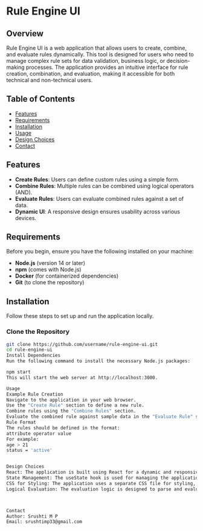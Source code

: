 # Rule Engine UI

## Overview
Rule Engine UI is a web application that allows users to create, combine, and evaluate rules dynamically. This tool is designed for users who need to manage complex rule sets for data validation, business logic, or decision-making processes. The application provides an intuitive interface for rule creation, combination, and evaluation, making it accessible for both technical and non-technical users.

## Table of Contents
- [Features](#features)
- [Requirements](#requirements)
- [Installation](#installation)
- [Usage](#usage)
- [Design Choices](#design-choices)
- [Contact](#contact)


## Features
- **Create Rules**: Users can define custom rules using a simple form.
- **Combine Rules**: Multiple rules can be combined using logical operators (AND).
- **Evaluate Rules**: Users can evaluate combined rules against a set of data.
- **Dynamic UI**: A responsive design ensures usability across various devices.

## Requirements
Before you begin, ensure you have the following installed on your machine:
- **Node.js** (version 14 or later)
- **npm** (comes with Node.js)
- **Docker** (for containerized dependencies)
- **Git** (to clone the repository)

## Installation
Follow these steps to set up and run the application locally.
### Clone the Repository
```bash
git clone https://github.com/username/rule-engine-ui.git
cd rule-engine-ui
Install Dependencies
Run the following command to install the necessary Node.js packages:

npm start
This will start the web server at http://localhost:3000.

Usage
Example Rule Creation
Navigate to the application in your web browser.
Use the "Create Rule" section to define a new rule.
Combine rules using the "Combine Rules" section.
Evaluate the combined rule against sample data in the "Evaluate Rule" section.
Rule Format
The rules should be defined in the format:
attribute operator value
For example:
age > 21
status = 'active'


Design Choices
React: The application is built using React for a dynamic and responsive user interface, allowing for a component-based architecture that enhances maintainability.
State Management: The useState hook is used for managing the application state, providing a simple and effective way to handle state changes.
CSS for Styling: The application uses a separate CSS file for styling, ensuring that the UI is clean and user-friendly.
Logical Evaluation: The evaluation logic is designed to parse and evaluate rules based on simple conditions, supporting common operators such as >, <, and =.



Contact
Author: Srushti M P
Email: srushtimp33@gmail.com
